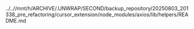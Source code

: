 ../..//mnt/h/ARCHIVE/.UNWRAP/SECOND/backup_repository/20250803_201338_pre_refactoring/cursor_extension/node_modules/axios/lib/helpers/README.md